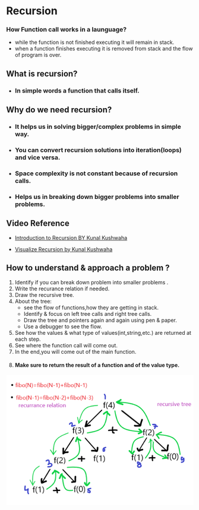 # **Recursion**
### **How Function call works in a launguage?**
- while the function is not finished executing it will remain in stack.
- when a function finishes executing it is removed from stack and the flow of program is over.

 ## **What is recursion?**
 - ### In simple words a function that calls itself.

 ## **Why do we need recursion?**
 - ### It helps us in solving bigger/complex problems in simple way.
 - ### You can convert recursion solutions into iteration(loops) and vice versa.
- ### Space complexity is not constant because of recursion calls. 
- ### Helps us in breaking down bigger problems into smaller problems.

 ## Video Reference
 - [Introduction to Recursion BY 
Kunal Kushwaha](https://youtu.be/M2uO2nMT0Bk?t=108)

- [Visualize Recursion by Kunal Kushwaha ](https://youtu.be/M2uO2nMT0Bk?t=3049)

## **How to understand & approach a problem ?**
1.  Identify if you can break down problem into smaller problems .
2. Write the recurance relation if needed.
3. Draw the recursive tree.
4. About the tree:
   - see the flow of functions,how they are getting in stack.
   - Identify & focus on left tree calls and right tree calls.
   - Draw the tree and pointers again and again using pen & paper.
   - Use a debugger to see the flow. 
5. See how the values & what type of values(int,string,etc.) are returned  at each step.
6. See where the function call will come out.
7. In the end,you will come out of the main function.
8. ####  **Make sure to return   the result of a function and of the value type.**

![rec](https://github.com/Nidhikumari-4/Data-Structures-and-Algorithms./blob/main/02.Algorithm/00.%20Recursions/Recursion/recursion.png?raw=true)
